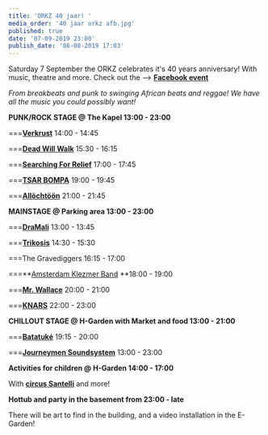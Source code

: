 ```yaml
---
title: 'ORKZ 40 jaar! '
media_order: '40 jaar orkz afb.jpg'
published: true
date: '07-09-2019 23:00'
publish_date: '08-08-2019 17:03'
---
```


Saturday 7 September the ORKZ celebrates it's 40 years anniversary! With music, theatre and more.
Check out the --> **[Facebook event](https://www.facebook.com/events/2381845105237053/)**

_From breakbeats and punk to swinging African beats and reggae! We have all the music you could possibly want!_

**PUNK/ROCK STAGE @ The Kapel 13:00 - 23:00**

===**[Verkrust](https://www.facebook.com/Verkrust/)** 14:00 - 14:45

===**[Dead Will Walk](https://www.facebook.com/deadwillwalk/)** 15:30 - 16:15

===**[Searching For Relief](https://www.facebook.com/searchingforrelief/)** 17:00 - 17:45 

===**[TSAR BOMPA](https://www.facebook.com/tsarbompa)** 19:00 - 19:45

===**[Allöchtöön](https://www.facebook.com/hebjijgezegddatikeenlulwas/)** 21:00 - 21:45

**MAINSTAGE @ Parking area 13:00 - 23:00**

===**[DraMali](http://www.dramali.nl/)** 13:00 - 13:45

===**[Trikosis](http://trikotrikotriko.wixsite.com/trkosis)** 14:30 - 15:30 

===The Gravediggers 16:15 - 17:00

===**[Amsterdam Klezmer Band](http://amsterdamklezmerband.com/) **18:00 - 19:00 

===**[Mr. Wallace](https://www.mrwallace.nl/nl/)** 20:00 - 21:00 

===**[KNARS](http://www.knarsetand.nl/)** 22:00 - 23:00 

**CHILLOUT STAGE @ H-Garden with Market and food 13:00 - 21:00**

===**[Batatuké](https://www.facebook.com/JuniorMartirbatatuke)** 19:15 - 20:00

===**[Journeymen Soundsystem](http://www.journeymen.nl/)** 13:00 - 23:00

**Activities for children @ H-Garden 14:00 - 17:00**

With **[circus Santelli](http://www.jeugdcircus.nl/)** and more!

**Hottub and party in the basement from 23:00 - late**

There will be art to find in the building, and a video installation in the E-Garden!
